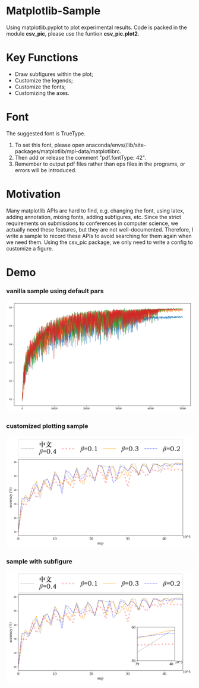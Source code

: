 # Matplotlib-Sample
Using matplotlib.pyplot to plot experimental results. 
Code is packed in the module **csv_pic**,
please use the funtion **csv_pic.plot2**. 

# Key Functions
- Draw subfigures within the plot;
- Customize the legends;
- Customize the fonts;
- Customizing the axes.

# Font
The suggested font is TrueType.
1. To set this font, please open anaconda/envs/<env>/lib/site-packages/matplotlib/mpl-data/matplotlibrc.
2. Then add or release the comment "pdf.fontType: 42".
3. Remember to output pdf files rather than eps files in the programs, or errors will be introduced.

# Motivation
Many matplotlib APIs are hard to find, e.g. changing the font, using latex, adding annotation, mixing fonts, adding subfigures, etc.
Since the strict requirements on submissions to conferences in computer science, we actually need these features, but they are not well-documented.
Therefore, I write a sample to record these APIs to avoid searching for them again when we need them.
Using the csv_pic package, we only need to write a config to customize a figure.

# Demo
### vanilla sample using default pars
![raw.png](figure/raw.png)

### customized plotting sample
![fancy.png](figure/fancy.png)

### sample with subfigure
![subfigure.png](figure/subfigure.png)

